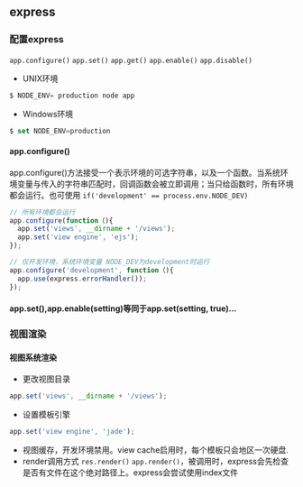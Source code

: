 ## express
### 配置express
<code>app.configure()</code>
<code>app.set()</code>
<code>app.get()</code>
<code>app.enable()</code>
<code>app.disable()</code>     
- UNIX环境
```javascript
$ NODE_ENV= production node app
```
- Windows环境
```javascript
$ set NODE_ENV=production
```
#### app.configure()
app.configure()方法接受一个表示环境的可选字符串，以及一个函数。当系统环境变量与传入的字符串匹配时，回调函数会被立即调用；当只给函数时，所有环境都会运行。也可使用 <code>if('development' == process.env.NODE_DEV)</code>
```javascript
// 所有环境都会运行
app.configure(function（){
  app.set('views', __dirname + '/views');
  app.set('view engine', 'ejs');
});
```
```javascript
// 仅开发环境，系统环境变量 NODE_DEV为development时运行
app.configure('development', function（){
  app.use(express.errorHandler());
});
```
#### app.set(),app.enable(setting)等同于app.set(setting, true)...
### 视图渲染
#### 视图系统渲染
- 更改视图目录
```javascript
app.set('views', __dirname + '/views');
```
- 设置模板引擎
```javascript
app.set('view engine', 'jade');
```
- 视图缓存，开发环境禁用。view cache启用时，每个模板只会地区一次硬盘.
- render调用方式 <code>res.render()</code> <code>app.render()</code>，被调用时，express会先检查是否有文件在这个绝对路径上。express会尝试使用index文件
